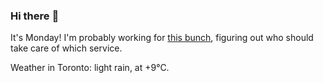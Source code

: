 ### Hi there :wave:

It's Monday! I'm probably working for [this bunch](https://github.com/kohofinancial), figuring out who should take care of which service.

Weather in Toronto: light rain, at +9°C.
